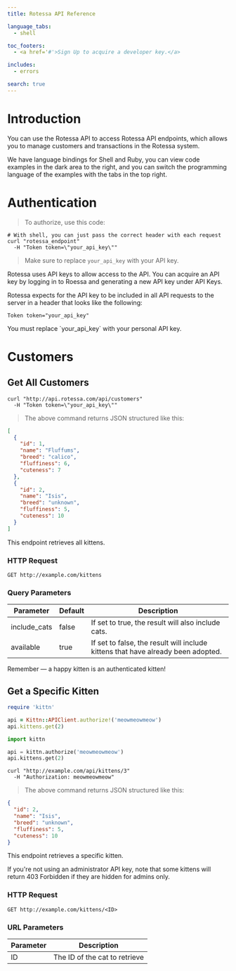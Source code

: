 ```yaml
---
title: Rotessa API Reference

language_tabs:
  - shell

toc_footers:
  - <a href='#'>Sign Up to acquire a developer key.</a>

includes:
  - errors

search: true
---
```


# Introduction

You can use the Rotessa API to access Rotessa API endpoints, which allows you to manage customers and transactions in the Rotessa system.

We have language bindings for Shell and Ruby, you can view code examples in the dark area to the right, and you can switch the programming language of the examples with the tabs in the top right.

# Authentication

> To authorize, use this code:


```shell
# With shell, you can just pass the correct header with each request
curl "rotessa_endpoint"
  -H "Token token=\"your_api_key\""
```

> Make sure to replace `your_api_key` with your API key.

Rotessa uses API keys to allow access to the API. You can acquire an API key by logging in to Roessa and generating a new API key under API Keys.

Rotessa expects for the API key to be included in all API requests to the server in a header that looks like the following:

`Token token="your_api_key"`

<aside class="notice">
You must replace `your_api_key` with your personal API key.
</aside>

# Customers

## Get All Customers


```shell
curl "http://api.rotessa.com/api/customers"
  -H "Token token=\"your_api_key\""
```

> The above command returns JSON structured like this:

```json
[
  {
    "id": 1,
    "name": "Fluffums",
    "breed": "calico",
    "fluffiness": 6,
    "cuteness": 7
  },
  {
    "id": 2,
    "name": "Isis",
    "breed": "unknown",
    "fluffiness": 5,
    "cuteness": 10
  }
]
```

This endpoint retrieves all kittens.

### HTTP Request

`GET http://example.com/kittens`

### Query Parameters

Parameter | Default | Description
--------- | ------- | -----------
include_cats | false | If set to true, the result will also include cats.
available | true | If set to false, the result will include kittens that have already been adopted.

<aside class="success">
Remember — a happy kitten is an authenticated kitten!
</aside>

## Get a Specific Kitten

```ruby
require 'kittn'

api = Kittn::APIClient.authorize!('meowmeowmeow')
api.kittens.get(2)
```

```python
import kittn

api = kittn.authorize('meowmeowmeow')
api.kittens.get(2)
```

```shell
curl "http://example.com/api/kittens/3"
  -H "Authorization: meowmeowmeow"
```

> The above command returns JSON structured like this:

```json
{
  "id": 2,
  "name": "Isis",
  "breed": "unknown",
  "fluffiness": 5,
  "cuteness": 10
}
```

This endpoint retrieves a specific kitten.

<aside class="warning">If you're not using an administrator API key, note that some kittens will return 403 Forbidden if they are hidden for admins only.</aside>

### HTTP Request

`GET http://example.com/kittens/<ID>`

### URL Parameters

Parameter | Description
--------- | -----------
ID | The ID of the cat to retrieve

